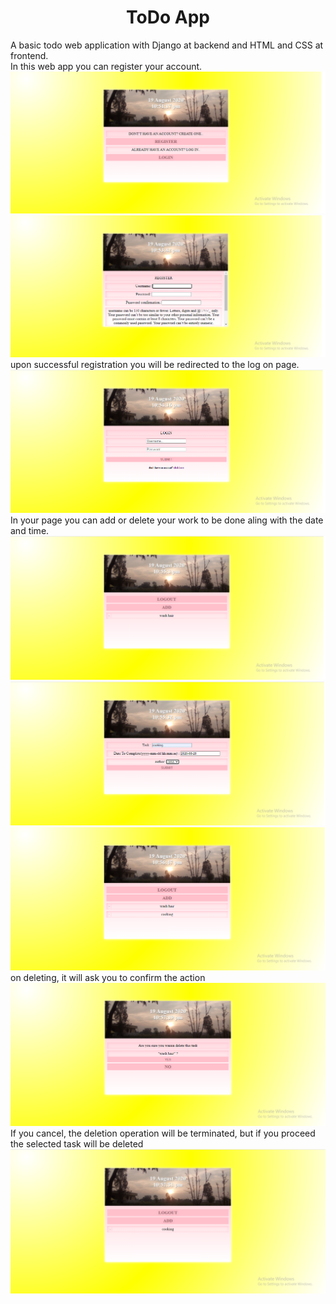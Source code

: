 <h1 align="center">ToDo App</h1>
A basic todo web application with Django at backend and HTML and CSS at frontend.<br>
In this web app you can register your account.
<img src="images/1.png" alt="register">
<img src="images/2.png" alt="login">
upon successful registration you will be redirected to the log on page.
<img src="images/3.png" alt="login">
In your page you can add or delete your work to be done aling with the date and time.
<img src="images/4.png" alt="login">
<img src="images/5.png" alt="login">
<img src="images/6.png" alt="login">
on deleting, it will ask you to confirm the action
<img src="images/7.png" alt="login">
If you cancel, the deletion operation will be terminated, but if you proceed the selected task will be deleted
<img src="images/8.png" alt="login">
